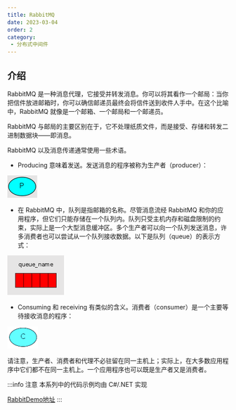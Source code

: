 ```yaml
---
title: RabbitMQ
date: 2023-03-04
order: 2
category:
 - 分布式中间件
---
```

<!-- more -->

## 介绍

RabbitMQ 是一种消息代理，它接受并转发消息。你可以将其看作一个邮局：当你把信件放进邮箱时，你可以确信邮递员最终会将信件送到收件人手中。在这个比喻中，RabbitMQ 就像是一个邮箱、一个邮局和一个邮递员。

RabbitMQ 与邮局的主要区别在于，它不处理纸质文件，而是接受、存储和转发二进制数据块——即消息。

RabbitMQ 以及消息传递通常使用一些术语。

- Producing 意味着发送。发送消息的程序被称为生产者（producer）：

![producer](./image/README/1678760816758.png)

- 在 RabbitMQ 中，队列是指邮箱的名称。尽管消息流经 RabbitMQ 和你的应用程序，但它们只能存储在一个队列内。队列只受主机内存和磁盘限制的约束，实际上是一个大型消息缓冲区。多个生产者可以向一个队列发送消息，许多消费者也可以尝试从一个队列接收数据。以下是队列（queue）的表示方式：

![queue](./image/README/1678761016463.png)

- Consuming 和 receiving 有类似的含义。消费者（consumer）是一个主要等待接收消息的程序：

![consumer](./image/README/1678761163922.png)

请注意，生产者、消费者和代理不必驻留在同一主机上；实际上，在大多数应用程序中它们都不在同一主机上。一个应用程序也可以既是生产者又是消费者。

:::info 注意
本系列中的代码示例均由 C#/.NET 实现

[RabbitDemo地址](https://github.com/goodsxx/RabbitMQDemo)
:::
